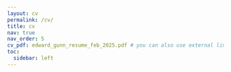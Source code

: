 ```yaml
---
layout: cv
permalink: /cv/
title: cv
nav: true
nav_order: 5
cv_pdf: edward_gunn_resume_feb_2025.pdf # you can also use external links here
toc:
  sidebar: left
---
```

